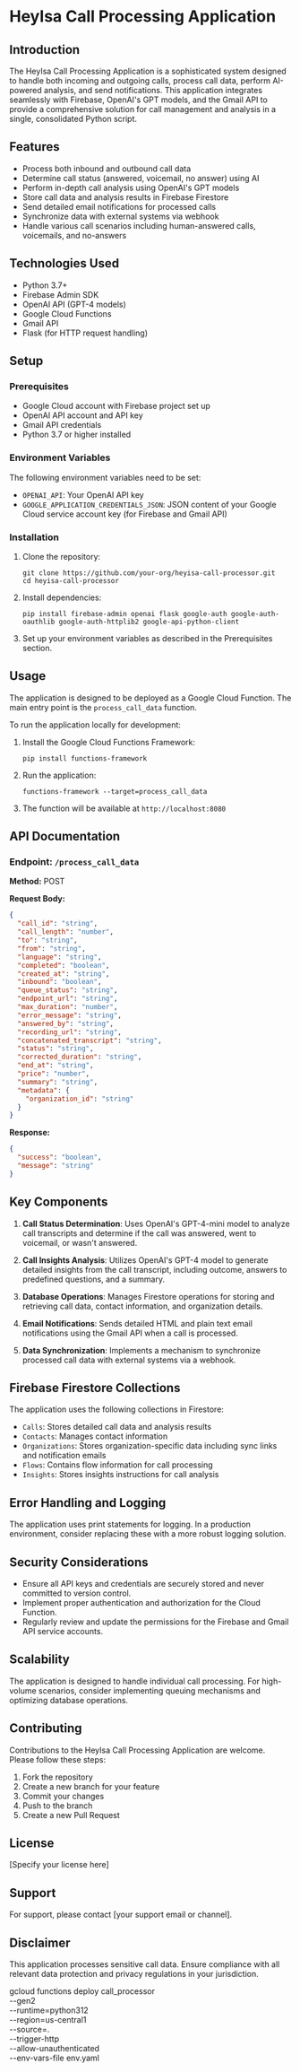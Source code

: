 # HeyIsa Call Processing Application

## Introduction

The HeyIsa Call Processing Application is a sophisticated system designed to handle both incoming and outgoing calls, process call data, perform AI-powered analysis, and send notifications. This application integrates seamlessly with Firebase, OpenAI's GPT models, and the Gmail API to provide a comprehensive solution for call management and analysis in a single, consolidated Python script.

## Features

- Process both inbound and outbound call data
- Determine call status (answered, voicemail, no answer) using AI
- Perform in-depth call analysis using OpenAI's GPT models
- Store call data and analysis results in Firebase Firestore
- Send detailed email notifications for processed calls
- Synchronize data with external systems via webhook
- Handle various call scenarios including human-answered calls, voicemails, and no-answers

## Technologies Used

- Python 3.7+
- Firebase Admin SDK
- OpenAI API (GPT-4 models)
- Google Cloud Functions
- Gmail API
- Flask (for HTTP request handling)

## Setup

### Prerequisites

- Google Cloud account with Firebase project set up
- OpenAI API account and API key
- Gmail API credentials
- Python 3.7 or higher installed

### Environment Variables

The following environment variables need to be set:

- `OPENAI_API`: Your OpenAI API key
- `GOOGLE_APPLICATION_CREDENTIALS_JSON`: JSON content of your Google Cloud service account key (for Firebase and Gmail API)

### Installation

1. Clone the repository:
   ```
   git clone https://github.com/your-org/heyisa-call-processor.git
   cd heyisa-call-processor
   ```

2. Install dependencies:
   ```
   pip install firebase-admin openai flask google-auth google-auth-oauthlib google-auth-httplib2 google-api-python-client
   ```

3. Set up your environment variables as described in the Prerequisites section.

## Usage

The application is designed to be deployed as a Google Cloud Function. The main entry point is the `process_call_data` function.

To run the application locally for development:

1. Install the Google Cloud Functions Framework:
   ```
   pip install functions-framework
   ```

2. Run the application:
   ```
   functions-framework --target=process_call_data
   ```

3. The function will be available at `http://localhost:8080`

## API Documentation

### Endpoint: `/process_call_data`

**Method:** POST

**Request Body:**

```json
{
  "call_id": "string",
  "call_length": "number",
  "to": "string",
  "from": "string",
  "language": "string",
  "completed": "boolean",
  "created_at": "string",
  "inbound": "boolean",
  "queue_status": "string",
  "endpoint_url": "string",
  "max_duration": "number",
  "error_message": "string",
  "answered_by": "string",
  "recording_url": "string",
  "concatenated_transcript": "string",
  "status": "string",
  "corrected_duration": "string",
  "end_at": "string",
  "price": "number",
  "summary": "string",
  "metadata": {
    "organization_id": "string"
  }
}
```

**Response:**

```json
{
  "success": "boolean",
  "message": "string"
}
```

## Key Components

1. **Call Status Determination**: Uses OpenAI's GPT-4-mini model to analyze call transcripts and determine if the call was answered, went to voicemail, or wasn't answered.

2. **Call Insights Analysis**: Utilizes OpenAI's GPT-4 model to generate detailed insights from the call transcript, including outcome, answers to predefined questions, and a summary.

3. **Database Operations**: Manages Firestore operations for storing and retrieving call data, contact information, and organization details.

4. **Email Notifications**: Sends detailed HTML and plain text email notifications using the Gmail API when a call is processed.

5. **Data Synchronization**: Implements a mechanism to synchronize processed call data with external systems via a webhook.

## Firebase Firestore Collections

The application uses the following collections in Firestore:

- `Calls`: Stores detailed call data and analysis results
- `Contacts`: Manages contact information
- `Organizations`: Stores organization-specific data including sync links and notification emails
- `Flows`: Contains flow information for call processing
- `Insights`: Stores insights instructions for call analysis

## Error Handling and Logging

The application uses print statements for logging. In a production environment, consider replacing these with a more robust logging solution.

## Security Considerations

- Ensure all API keys and credentials are securely stored and never committed to version control.
- Implement proper authentication and authorization for the Cloud Function.
- Regularly review and update the permissions for the Firebase and Gmail API service accounts.

## Scalability

The application is designed to handle individual call processing. For high-volume scenarios, consider implementing queuing mechanisms and optimizing database operations.

## Contributing

Contributions to the HeyIsa Call Processing Application are welcome. Please follow these steps:

1. Fork the repository
2. Create a new branch for your feature
3. Commit your changes
4. Push to the branch
5. Create a new Pull Request

## License

[Specify your license here]

## Support

For support, please contact [your support email or channel].

## Disclaimer

This application processes sensitive call data. Ensure compliance with all relevant data protection and privacy regulations in your jurisdiction.

gcloud functions deploy call_processor \
  --gen2 \
  --runtime=python312 \
  --region=us-central1 \
  --source=. \
  --trigger-http \
  --allow-unauthenticated \
  --env-vars-file env.yaml